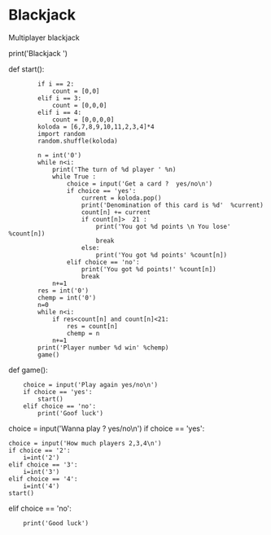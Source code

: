 # Blackjack
Multiplayer blackjack

print('Blackjack ')


def start():
			
			if i == 2:
				count = [0,0]
			elif i == 3:
				count = [0,0,0]	
			elif i == 4:
				count = [0,0,0,0]
			koloda = [6,7,8,9,10,11,2,3,4]*4
			import random 
			random.shuffle(koloda)

			n = int('0')
			while n<i:
				print('The turn of %d player ' %n)
				while True :
					choice = input('Get a card ?  yes/no\n')
					if choice == 'yes':
						current = koloda.pop()
						print('Denomination of this card is %d'  %current)
						count[n] += current
						if count[n]>  21 :
							print('You got %d points \n You lose' %count[n])
							break
						else:
							print('You got %d points' %count[n])
					elif choice == 'no':
						print('You got %d points!' %count[n])		
						break
				n+=1			
			res = int('0')
			chemp = int('0')
			n=0
			while n<i:
				if res<count[n] and count[n]<21:
					res = count[n]
					chemp = n
				n+=1
			print('Player number %d win' %chemp)
			game()
def game():
		
		choice = input('Play again yes/no\n')
		if choice == 'yes':
			start()
		elif choice == 'no':
			print('Goof luck')	


choice = input('Wanna play ? yes/no\n')
if choice == 'yes':
	
	choice = input('How much players 2,3,4\n')
	if choice == '2':
		i=int('2')
	elif choice == '3':
		i=int('3')
	elif choice == '4':
		i=int('4')
	start()

elif choice == 'no':
		
		print('Good luck')			

																		
